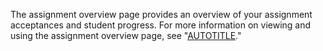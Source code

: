 The assignment overview page provides an overview of your assignment acceptances and student progress. For more information on viewing and using the assignment overview page, see "[AUTOTITLE](/education/manage-coursework-with-github-classroom/teach-with-github-classroom/monitor-students-progress-with-the-assignment-overview-page)."
